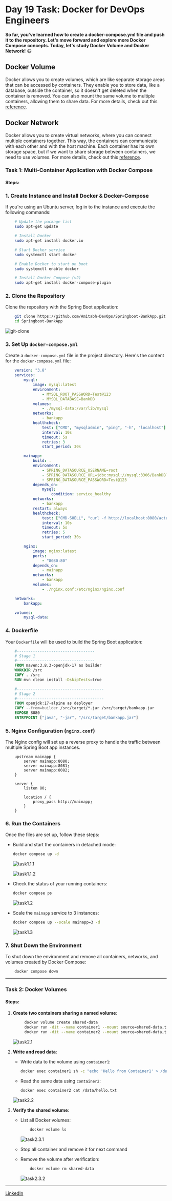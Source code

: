 # Day 19 Task: Docker for DevOps Engineers

**So far, you've learned how to create a docker-compose.yml file and push it to the repository. Let's move forward and explore more Docker Compose concepts. Today, let's study Docker Volume and Docker Network!** 😃

## Docker Volume

Docker allows you to create volumes, which are like separate storage areas that can be accessed by containers. They enable you to store data, like a database, outside the container, so it doesn't get deleted when the container is removed. You can also mount the same volume to multiple containers, allowing them to share data. For more details, check out this [reference](https://docs.docker.com/storage/volumes/).

## Docker Network

Docker allows you to create virtual networks, where you can connect multiple containers together. This way, the containers can communicate with each other and with the host machine. Each container has its own storage space, but if we want to share storage between containers, we need to use volumes. For more details, check out this [reference](https://docs.docker.com/network/).

### **Task 1: Multi-Container Application with Docker Compose**

#### **Steps:**

### **1. Create Instance and Install Docker & Docker-Compose**

If you're using an Ubuntu server, log in to the instance and execute the following commands:

```bash
    # Update the package list
    sudo apt-get update

    # Install Docker
    sudo apt-get install docker.io

    # Start Docker service
    sudo systemctl start docker

    # Enable Docker to start on boot
    sudo systemctl enable docker

    # Install Docker Compose (v2)
    sudo apt-get install docker-compose-plugin
```

### **2. Clone the Repository**

Clone the repository with the Spring Boot application:

```bash
    git clone https://github.com/Amitabh-DevOps/Springboot-BankApp.git
    cd Springboot-BankApp
``` 

![git-clone](images/git-clone.png)


### **3. Set Up `docker-compose.yml`**

Create a `docker-compose.yml` file in the project directory. Here's the content for the `docker-compose.yml` file:

```yaml
    version: "3.8"
    services:
        mysql:
            image: mysql:latest
            environment:
                - MYSQL_ROOT_PASSWORD=Test@123
                - MYSQL_DATABASE=BankDB
            volumes:
                - ./mysql-data:/var/lib/mysql
            networks:
                - bankapp
            healthcheck:
                test: ["CMD", "mysqladmin", "ping", "-h", "localhost"]
                interval: 10s
                timeout: 5s
                retries: 3
                start_period: 30s

        mainapp:
            build: .
            environment:
                - SPRING_DATASOURCE_USERNAME=root
                - SPRING_DATASOURCE_URL=jdbc:mysql://mysql:3306/BankDB?useSSL=false&allowPublicKeyRetrieval=true&serverTimezone=UTC
                - SPRING_DATASOURCE_PASSWORD=Test@123
            depends_on:
                mysql:
                    condition: service_healthy
            networks:
                - bankapp
            restart: always
            healthcheck:
                test: ["CMD-SHELL", "curl -f http://localhost:8080/actuator/health || exit 1"]
                interval: 10s
                timeout: 5s
                retries: 5
                start_period: 30s

        nginx:
            image: nginx:latest
            ports:
                - "8080:80"
            depends_on:
                - mainapp
            networks:
                - bankapp
            volumes:
                - ./nginx.conf:/etc/nginx/nginx.conf

    networks:
        bankapp:

    volumes:
        mysql-data: 
```

### **4. Dockerfile**

Your `Dockerfile` will be used to build the Spring Boot application:

```dockerfile
    #----------------------------------
    # Stage 1
    #----------------------------------
    FROM maven:3.8.3-openjdk-17 as builder
    WORKDIR /src
    COPY . /src
    RUN mvn clean install -DskipTests=true

    #--------------------------------------
    # Stage 2
    #--------------------------------------
    FROM openjdk:17-alpine as deployer
    COPY --from=builder /src/target/*.jar /src/target/bankapp.jar
    EXPOSE 8080
    ENTRYPOINT ["java", "-jar", "/src/target/bankapp.jar"]
```

### **5. Nginx Configuration (`nginx.conf`)**

The Nginx config will set up a reverse proxy to handle the traffic between multiple Spring Boot app instances.

```nginx
    upstream mainapp {
        server mainapp:8080;
        server mainapp:8081;
        server mainapp:8082;
    }

    server {
        listen 80;

        location / {
            proxy_pass http://mainapp;
        }
    }
```

### **6. Run the Containers**

Once the files are set up, follow these steps:

- Build and start the containers in detached mode:
  ```bash
  docker compose up -d
  ```
    ![task1.1.1](images/task1.1.1.png)

    ![task1.1.2](images/task1.1.2.png)

- Check the status of your running containers:
  ```bash
  docker compose ps
  ```

    ![task1.2](images/task1.2.png)

- Scale the `mainapp` service to 3 instances:
  ```bash
  docker compose up --scale mainapp=3 -d
  ```

    ![task1.3](images/task1.3.png)

### **7. Shut Down the Environment**

To shut down the environment and remove all containers, networks, and volumes created by Docker Compose:

```bash
    docker compose down
```

---

### **Task 2: Docker Volumes**

#### **Steps:**

1. **Create two containers sharing a named volume**:
    ```bash
         docker volume create shared-data
         docker run -dit --name container1 --mount source=shared-data,target=/data alpine
         docker run -dit --name container2 --mount source=shared-data,target=/data alpine
    ```
    
    ![task2.1](images/task2.1.png)

2. **Write and read data**:
    - Write data to the volume using `container1`:
         ```bash
         docker exec container1 sh -c "echo 'Hello from Container1' > /data/hello.txt"
         ```
    - Read the same data using `container2`:
         ```bash
         docker exec container2 cat /data/hello.txt
         ```
        
    ![task2.2](images/task2.2.png)

3. **Verify the shared volume**:
    - List all Docker volumes:
    
        ```bash
            docker volume ls
        ```

        ![task2.3.1](images/task2.3.1.png)

    - Stop all container and remove it for next command 

    - Remove the volume after verification:

        ```bash
            docker volume rm shared-data
        ```

        ![task2.3.2](images/task2.3.2.png)

---



[LinkedIn](https://www.linkedin.com/in/amitabh-devops/)